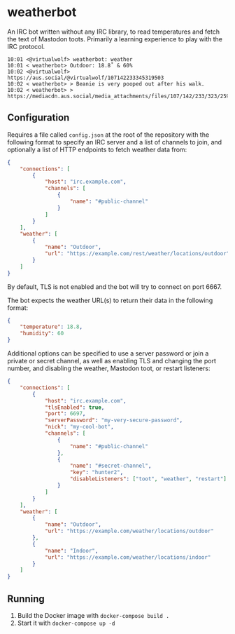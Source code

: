 # weatherbot
An IRC bot written without any IRC library, to read temperatures and fetch the text of Mastodon toots. Primarily a learning experience to play with the IRC protocol.

```
10:01 <@virtualwolf> weatherbot: weather
10:01 < weatherbot> Outdoor: 18.8˚ & 60%
10:02 <@virtualwolf> https://aus.social/@virtualwolf/107142233345319503
10:02 < weatherbot> > Beanie is very pooped out after his walk.
10:02 < weatherbot> > https://mediacdn.aus.social/media_attachments/files/107/142/233/323/259/793/original/2156d87b7f910b82.jpeg
```

## Configuration

Requires a file called `config.json` at the root of the repository with the following format to specify an IRC server and a list of channels to join, and optionally a list of HTTP endpoints to fetch weather data from:
```json
{
    "connections": [
        {
            "host": "irc.example.com",
            "channels": [
                {
                    "name": "#public-channel"
                }
            ]
        }
    ],
    "weather": [
        {
            "name": "Outdoor",
            "url": "https://example.com/rest/weather/locations/outdoor"
        }
    ]
}
```

By default, TLS is not enabled and the bot will try to connect on port 6667.

The bot expects the weather URL(s) to return their data in the following format:

```json
{
    "temperature": 18.8,
    "humidity": 60
}
```

Additional options can be specified to use a server password or join a private or secret channel, as well as enabling TLS and changing the port number, and disabling the weather, Mastodon toot, or restart listeners:

```json
{
    "connections": [
        {
            "host": "irc.example.com",
            "tlsEnabled": true,
            "port": 6697,
            "serverPassword": "my-very-secure-password",
            "nick": "my-cool-bot",
            "channels": [
                {
                    "name": "#public-channel"
                },
                {
                    "name": "#secret-channel",
                    "key": "hunter2",
                    "disableListeners": ["toot", "weather", "restart"]
                }
            ]
        }
    ],
    "weather": [
        {
            "name": "Outdoor",
            "url": "https://example.com/weather/locations/outdoor"
        },
        {
            "name": "Indoor",
            "url": "https://example.com/weather/locations/indoor"
        }
    ]
}
```

## Running
1. Build the Docker image with `docker-compose build .`
2. Start it with `docker-compose up -d`
